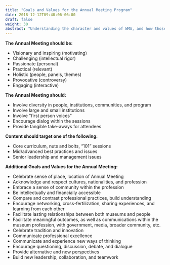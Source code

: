 ```yaml
---
title: "Goals and Values for the Annual Meeting Program"
date: 2018-12-12T09:40:06-06:00
draft: false
weight: 30
abstract: "Understanding the character and values of WMA, and how those are applied to the annual meeting."
---
```


__The Annual Meeting should be:__

* Visionary and inspiring (motivating)
* Challenging (intellectual rigor)
* Passionate (personal)
* Practical (relevant)
* Holistic (people, panels, themes)
* Provocative (controversy)
* Engaging (interactive)

__The Annual Meeting should:__

* Involve diversity in people, institutions, communities, and program
* Involve large and small institutions
* Involve "first person voices"
* Encourage dialog within the sessions
* Provide tangible take-aways for attendees

__Content should target one of the following:__

* Core curriculum, nuts and bolts, “101” sessions
* Mid/advanced best practices and issues
* Senior leadership and management issues

__Additional Goals and Values for the Annual Meeting:__

* Celebrate sense of place, location of Annual Meeting
* Acknowledge and respect cultures, nationalities, and profession
* Embrace a sense of community within the profession
* Be intellectually and financially accessible
* Compare and contrast professional practices, build understanding
* Encourage networking, cross-fertilization, sharing experiences, and learning from each other
* Facilitate lasting relationships between both museums and people
* Facilitate meaningful outcomes, as well as communications within the museum profession, with government, media, broader community, etc.
* Celebrate tradition and innovation
* Communicate professional excellence
* Communicate and experience new ways of thinking
* Encourage questioning, discussion, debate, and dialogue
* Provide alternative and new perspectives
* Build new leadership, collaboration, and teamwork
